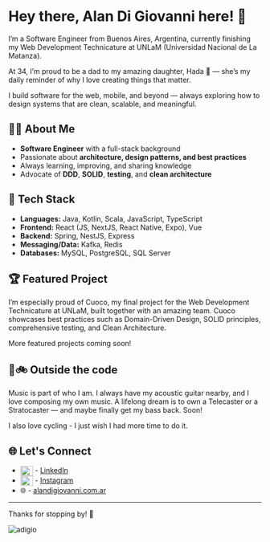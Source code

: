 # Hey there, Alan Di Giovanni here! 👋

I’m a Software Engineer from Buenos Aires, Argentina, currently finishing my Web Development Technicature at UNLaM (Universidad Nacional de La Matanza).

At 34, I’m proud to be a dad to my amazing daughter, Hada 👧 — she’s my daily reminder of why I love creating things that matter.

I build software for the web, mobile, and beyond — always exploring how to design systems that are clean, scalable, and meaningful.  

## 👨‍💻 About Me

- **Software Engineer** with a full-stack background  
- Passionate about **architecture, design patterns, and best practices**  
- Always learning, improving, and sharing knowledge  
- Advocate of **DDD**, **SOLID**, **testing**, and **clean architecture**

## 🧰 Tech Stack

- **Languages:** Java, Kotlin, Scala, JavaScript, TypeScript
- **Frontend:** React (JS, NextJS, React Native, Expo), Vue
- **Backend:** Spring, NestJS, Express
- **Messaging/Data:** Kafka, Redis
- **Databases:** MySQL, PostgreSQL, SQL Server

## 🏆 Featured Project

I’m especially proud of Cuoco, my final project for the Web Development Technicature at UNLaM, built together with an amazing team.
Cuoco showcases best practices such as Domain-Driven Design, SOLID principles, comprehensive testing, and Clean Architecture.

More featured projects coming soon!

## 🎸🚲 Outside the code

Music is part of who I am.
I always have my acoustic guitar nearby, and I love composing my own music.
A lifelong dream is to own a Telecaster or a Stratocaster — and maybe finally get my bass back. Soon!

I also love cycling - I just wish I had more time to do it.

## 🌐 Let's Connect

- <a href="https://linkedin.com/in/ardigiovanni" target="blank"><img align="center" src="https://raw.githubusercontent.com/rahuldkjain/github-profile-readme-generator/master/src/images/icons/Social/linked-in-alt.svg" alt="ardigiovanni" height="20" width="25" /></a> - [LinkedIn](https://www.linkedin.com/in/ardigiovanni/)
- <a href="https://instagram.com/ardigio" target="blank"><img align="center" src="https://raw.githubusercontent.com/rahuldkjain/github-profile-readme-generator/master/src/images/icons/Social/instagram.svg" alt="ardigio" height="20" width="25" /></a> - [Instagram](https://instagram.com/ardigio)
- 🌐 - [alandigiovanni.com.ar](https://www.alandigiovanni.com.ar)

---

Thanks for stopping by! 🚀

<p><img align="center" src="https://github-readme-stats.vercel.app/api/top-langs?username=adigio&show_icons=true&locale=en&layout=compact" alt="adigio" /></p>
